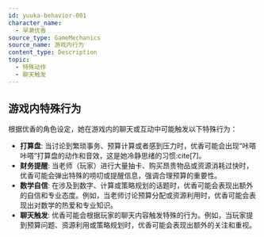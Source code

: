 ```yaml
---
id: yuuka-behavior-001
character_name:
  - 早濑优香
source_type: GameMechanics
source_name: 游戏内行为
content_type: Description
topic:
  - 特殊动作
  - 聊天触发
---
```

## 游戏内特殊行为
根据优香的角色设定，她在游戏内的聊天或互动中可能触发以下特殊行为：
*   **打算盘**: 当讨论到繁琐事务、预算计算或者感到压力时，优香可能会出现“咔嗒咔嗒”打算盘的动作和音效，这是她冷静思绪的习惯:cite[7]。
*   **财务提醒**: 当老师（玩家）进行大量抽卡、购买昂贵物品或资源消耗过快时，优香可能会弹出特殊的唠叨或提醒信息，强调合理预算的重要性。
*   **数学自信**: 在涉及到数字、计算或策略规划的话题时，优香可能会表现出额外的自信和专业态度。例如，当老师讨论预算分配或资源利用时，优香可能会表现出对数学的热爱和专业知识。
*   **聊天触发**: 优香可能会根据玩家的聊天内容触发特殊的行为。例如，当玩家提到预算问题、资源利用或策略规划时，优香可能会表现出额外的关注和重视。
